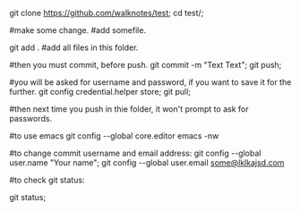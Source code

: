 git clone https://github.com/walknotes/test;
cd test/;

#make some change.
#add somefile.

git add . #add all files in this folder.

#then you must commit, before push.
git commit -m "Text Text";
git push;

#you will be asked for username and password, if you want to save it for the further.
git config credential.helper store;
git pull;

#then next time you push in thie folder, it won't prompt to ask for passwords.

#to use emacs 
git config --global core.editor emacs -nw

#to change commit username and email address:
git config --global user.name "Your name";
git config --global user.email some@lklkajsd.com

#to check git status:

git status;





